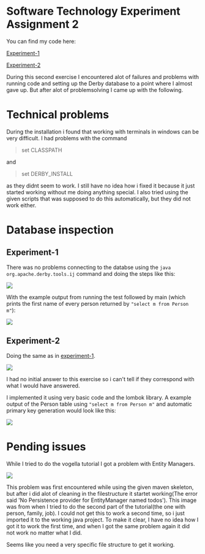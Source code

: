 
# Software Technology Experiment Assignment 2

You can find my code here: 

[Experiment-1](https://github.com/runalmaas/DAT250-Experiment-1-Application-using-JPA)

[Experiment-2](https://github.com/runalmaas/DAT250-Experiment-2-Banking-Credit-Card-example-JPA)


During this second exercise I encountered alot of failures and problems with running code and setting up the Derby database to a point where I almost gave up. But after alot of problemsolving I came up with the following. 


# Technical problems

During the installation i found that working with terminals in windows can be very difficult. I had problems with the command
> set CLASSPATH

and

> set DERBY_INSTALL

as they didnt seem to work. I still have no idea how i fixed it because it just started working without me doing anything special. I also tried using the given scripts that was supposed to do this automatically, but they did not work either. 


# Database inspection

## __Experiment-1__

There was no problems connecting to the databse using the ```java org.apache.derby.tools.ij``` command and doing the steps like this:

![](https://cdn.discordapp.com/attachments/486595954582093827/750753919444975726/Untitled3452345.png)

With the example output from running the test followed by main (which prints the first name of every person returned by ```"select m from Person m"```):

![](https://cdn.discordapp.com/attachments/486595954582093827/750754409234825246/unknown.png)


## __Experiment-2__

Doing the same as in [experiment-1](#experiment-1).

![](https://scontent.fsvg2-1.fna.fbcdn.net/v/t1.15752-0/p480x480/118700656_313089599768923_8076000796560856623_n.png?_nc_cat=108&_nc_sid=b96e70&_nc_ohc=KCB9ttHkmrUAX-nBxA7&_nc_ht=scontent.fsvg2-1.fna&oh=79df4eed8f2a78681b2c33756d33f34f&oe=5F73B6DA)

I had no initial answer to this exercise so i can't tell if they correspond with what I would have answered.

I implemented it using very basic code and the lombok library. A example output of the Person table using ```"select m from Person m"``` and automatic primary key generation would look like this:

![](https://scontent.fsvg2-1.fna.fbcdn.net/v/t1.15752-9/118763634_600996587254987_2231878769238934403_n.png?_nc_cat=110&_nc_sid=b96e70&_nc_ohc=HBp7vcWmrvQAX-gziVC&_nc_ht=scontent.fsvg2-1.fna&oh=9e3df44cb94c6e70ac5dc2b7940623b2&oe=5F74E877)

# Pending issues
While I tried to do the vogella tutorial I got a problem with Entity Managers. 

![](https://scontent.fsvg2-1.fna.fbcdn.net/v/t1.15752-9/118709590_692925054657296_318132931294852922_n.png?_nc_cat=100&_nc_sid=b96e70&_nc_ohc=Q6eboZn0hdoAX98iExv&_nc_ht=scontent.fsvg2-1.fna&oh=3c1c94e575ba03ecd17b40ff0971be9d&oe=5F7681D7)

This problem was first encountered while using the given maven skeleton, but after i did alot of cleaning in the filestructure it startet working(The error said 'No Persistence provider for EntityManager named todos'). This image was from when I tried to do the second part of the tutorial(the one with person, family, job). I could not get this to work a second time, so i just imported it to the working java project. To make it clear, I have no idea how I got it to work the first time, and when I got the same problem again it did not work no matter what I did.

Seems like you need a very specific file structure to get it working.



